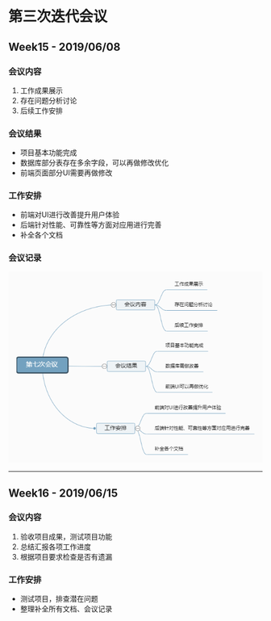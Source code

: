 # 第三次迭代会议

## Week15 - 2019/06/08

### **会议内容**

1. 工作成果展示
2. 存在问题分析讨论
3. 后续工作安排

### **会议结果**

- 项目基本功能完成
- 数据库部分表存在多余字段，可以再做修改优化
- 前端页面部分UI需要再做修改

### **工作安排**

- 前端对UI进行改善提升用户体验
- 后端针对性能、可靠性等方面对应用进行完善
- 补全各个文档

### **会议记录**

![第七次会议](../assets/images/meeting7.png)

------

## Week16 - 2019/06/15

### **会议内容**

1. 验收项目成果，测试项目功能
2. 总结汇报各项工作进度
3. 根据项目要求检查是否有遗漏

### **工作安排**

* 测试项目，排查潜在问题
* 整理补全所有文档、会议记录

